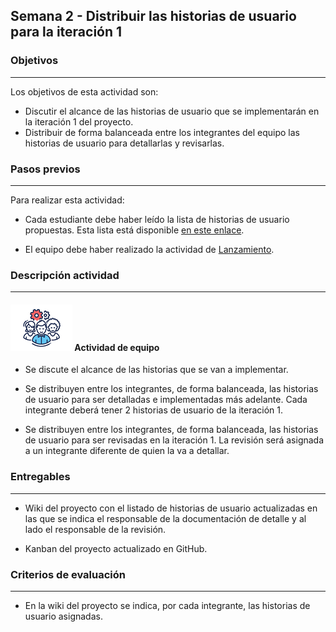 ## Semana 2 - Distribuir las historias de usuario para la iteración 1

### Objetivos

---

Los objetivos de esta actividad son:

- Discutir el alcance de las historias de usuario que se implementarán en la iteración 1 del proyecto.
- Distribuir de forma balanceada entre los integrantes del equipo las historias de usuario para detallarlas y revisarlas.

### Pasos previos

---

Para realizar esta actividad:

- Cada estudiante debe haber leído la lista de historias de usuario propuestas. Esta lista está disponible [en este enlace](s2_HU.md).

- El equipo debe haber realizado la actividad de [Lanzamiento](../semana1/s1_lanzamiento.md).

### Descripción actividad

---

#### ![](./../../assets/images/grupo.png) Actividad de equipo

- Se discute el alcance de las historias que se van a implementar.

- Se distribuyen entre los integrantes, de forma balanceada, las historias de usuario para ser detalladas e implementadas más adelante. Cada integrante deberá tener 2 historias de usuario de la iteración 1.

- Se distribuyen entre los integrantes, de forma balanceada, las historias de usuario para ser revisadas en la iteración 1. La revisión será asignada a un integrante diferente de quien la va a detallar.

### Entregables

---

- Wiki del proyecto con el listado de historias de usuario actualizadas en las que se indica
  el responsable de la documentación de detalle y al lado el responsable de la revisión.

- Kanban del proyecto actualizado en GitHub.

### Criterios de evaluación

---

- En la wiki del proyecto se indica, por cada integrante, las historias de usuario asignadas.
